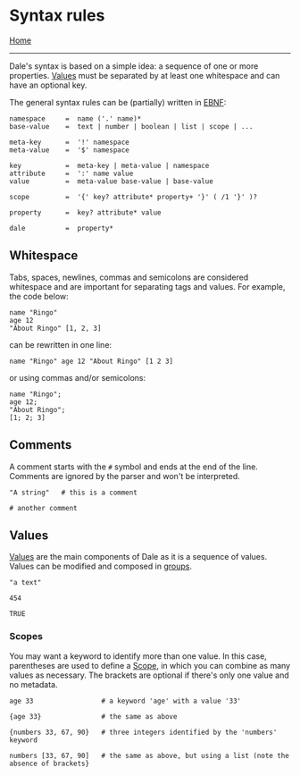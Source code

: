 # Syntax rules

[Home](../README.md)

---

Dale's syntax is based on a simple idea: a sequence of one or more properties. [Values](values.md) must be separated by at least one whitespace and can have an optional key.

The general syntax rules can be (partially) written in [EBNF](https://tomassetti.me/ebnf/):

```
namespace     =  name ('.' name)*
base-value    =  text | number | boolean | list | scope | ...

meta-key      =  '!' namespace
meta-value    =  '$' namespace

key           =  meta-key | meta-value | namespace
attribute     =  ':' name value
value         =  meta-value base-value | base-value

scope         =  '{' key? attribute* property+ '}' ( /1 '}' )?

property      =  key? attribute* value

dale          =  property*
```


## Whitespace

Tabs, spaces, newlines, commas and semicolons are considered whitespace and are important for separating tags and values. For example, the code below:

```
name "Ringo"
age 12
"About Ringo" [1, 2, 3]
```

can be rewritten in one line:

```
name "Ringo" age 12 "About Ringo" [1 2 3]
```

or using commas and/or semicolons:

```
name "Ringo";
age 12;
"About Ringo";
[1; 2; 3]
```


## Comments

A comment starts with the `#` symbol and ends at the end of the line. Comments are ignored by the parser and won't be interpreted.

```
"A string"   # this is a comment

# another comment
```


## Values

[Values](values.md) are the main components of Dale as it is a sequence of values. Values can be modified and composed in [groups](groups.md).

```
"a text"

454

TRUE
```


### Scopes

You may want a keyword to identify more than one value. In this case, parentheses are used to define a [Scope](scopes.md), in which you can combine as many values as necessary. The brackets are optional if there's only one value and no metadata.

```
age 33                 # a keyword 'age' with a value '33'

{age 33}               # the same as above

{numbers 33, 67, 90}   # three integers identified by the 'numbers' keyword

numbers [33, 67, 90]   # the same as above, but using a list (note the absence of brackets}
```
